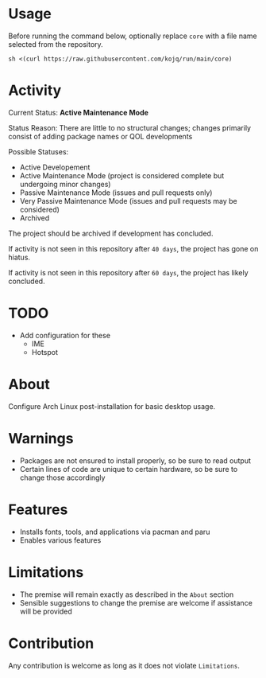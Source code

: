 # Usage

Before running the command below, optionally replace `core` with a file name selected from the repository.

```
sh <(curl https://raw.githubusercontent.com/kojq/run/main/core)
```

# Activity

Current Status: **Active Maintenance Mode**

Status Reason: There are little to no structural changes; changes primarily consist of adding package names or QOL developments

Possible Statuses:

- Active Developement
- Active Maintenance Mode (project is considered complete but undergoing minor changes)
- Passive Maintenance Mode (issues and pull requests only)
- Very Passive Maintenance Mode (issues and pull requests may be considered)
- Archived

The project should be archived if development has concluded.

If activity is not seen in this repository after `40 days`, the project has gone on hiatus.

If activity is not seen in this repository after `60 days`, the project has likely concluded.

# TODO

- Add configuration for these
  - IME
  - Hotspot

# About

Configure Arch Linux post-installation for basic desktop usage.

# Warnings

- Packages are not ensured to install properly, so be sure to read output
- Certain lines of code are unique to certain hardware, so be sure to change those accordingly

# Features

- Installs fonts, tools, and applications via pacman and paru
- Enables various features

# Limitations

- The premise will remain exactly as described in the `About` section
- Sensible suggestions to change the premise are welcome if assistance will be provided

# Contribution

Any contribution is welcome as long as it does not violate `Limitations`.
